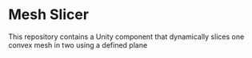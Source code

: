 # Mesh Slicer

This repository contains a Unity component that dynamically slices one convex mesh in two using a defined plane
